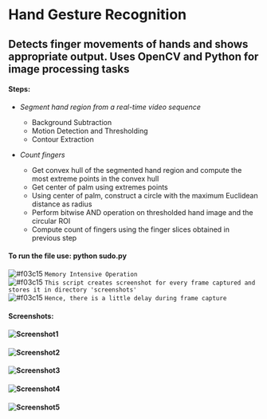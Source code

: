 Hand Gesture Recognition  
============================

## Detects finger movements of hands and shows appropriate output.  Uses **OpenCV** and **Python** for image processing tasks  
  
#### Steps:  

+ *Segment hand region from a real-time video sequence*  
  - Background Subtraction  
  - Motion Detection and Thresholding  
  - Contour Extraction
  
+ *Count fingers*  
  - Get convex hull of the segmented hand region and compute the most extreme points in the convex hull  
  - Get center of palm using extremes points  
  - Using center of palm, construct a circle with the maximum Euclidean distance as radius  
  - Perform bitwise AND operation on thresholded hand image and the circular ROI  
  - Compute count of fingers using the finger slices obtained in previous step  

#### To run the file use:    **python sudo.py**  

![#f03c15](https://placehold.it/15/f03c15/000000?text=+) `Memory Intensive Operation`  
![#f03c15](https://placehold.it/15/f03c15/000000?text=+) `This script creates screenshot for every frame captured and stores it in directory 'screenshots'`  
![#f03c15](https://placehold.it/15/f03c15/000000?text=+) `Hence, there is a little delay during frame capture`  

#### Screenshots:  
#### ![Screenshot1](https://rawgit.com/avidLearnerInProgress/hand-gesture-recognition/master/screenshots/screenshot_1.png)  
#### ![Screenshot2](https://rawgit.com/avidLearnerInProgress/hand-gesture-recognition/master/screenshots/screenshot_2.png)  
#### ![Screenshot3](https://rawgit.com/avidLearnerInProgress/hand-gesture-recognition/master/screenshots/screenshot_3.png)  
#### ![Screenshot4](https://rawgit.com/avidLearnerInProgress/hand-gesture-recognition/master/screenshots/screenshot_4.png)  
#### ![Screenshot5](https://rawgit.com/avidLearnerInProgress/hand-gesture-recognition/master/screenshots/screenshot_5.png)  









  
